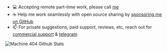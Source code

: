 - 💻 Accepting remote part-time work, please call [me](mailto:gngppz@gmail.com)
- ☕️ Help me work seamlessly with open source sharing by [sponsoring me on GitHub](https://github.com/0x676e67/gngpp/blob/main/SPONSOR.md)
- 📫 For private suggestions, paid support, reviews, etc, reach out for [commercial support](mailto:gngppz@gmail.com) & [tеlеgrаm](https://t.me/Ox676e67)

<!-- <img alt="Machine404 Top Languages" src="https://github-readme-stats.vercel.app/api/top-langs/?username=0x676e67&langs_count=20&count_private=true&layout=compact&theme=react&hide_border=true&bg_color=0D1117&hide=less,nix,dockerfile,lua,cmake,SourcePawn,Roff,Assembly,Makefile,Shell,javascript,html,css,vue,scss,plpgsql,typescript" /> -->

<img alt="Machine 404 Github Stats" src="https://github-readme-stats.vercel.app/api?username=0x676e67&count_private=true&include_all_commits=false&theme=react&hide_border=true&bg_color=0D1117" />
